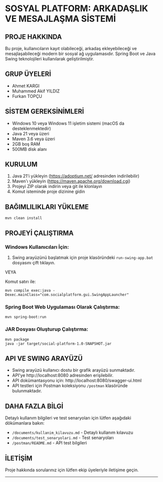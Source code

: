 # SOSYAL PLATFORM: ARKADAŞLIK VE MESAJLAŞMA SİSTEMİ

## PROJE HAKKINDA
Bu proje, kullanıcıların kayıt olabileceği, arkadaş ekleyebileceği ve mesajlaşabileceği 
modern bir sosyal ağ uygulamasıdır. Spring Boot ve Java Swing teknolojileri kullanılarak 
geliştirilmiştir.

## GRUP ÜYELERİ
- Ahmet KARGI
- Muhammed Akif YILDIZ
- Furkan TOPÇU

## SİSTEM GEREKSİNİMLERİ
- Windows 10 veya Windows 11 işletim sistemi (macOS da desteklenmektedir)
- Java 21 veya üzeri
- Maven 3.6 veya üzeri
- 2GB boş RAM
- 500MB disk alanı

## KURULUM
1. Java 21'i yükleyin (https://adoptium.net/ adresinden indirilebilir)
2. Maven'ı yükleyin (https://maven.apache.org/download.cgi)
3. Projeyi ZIP olarak indirin veya git ile klonlayın
4. Komut isteminde proje dizinine gidin

## BAĞIMLILIKLARI YÜKLEME
```
mvn clean install
```

## PROJEYİ ÇALIŞTIRMA

### Windows Kullanıcıları İçin:
1. Swing arayüzünü başlatmak için proje klasöründeki `run-swing-app.bat` dosyasını çift tıklayın.

VEYA

Komut satırı ile:
```
mvn compile exec:java -Dexec.mainClass="com.socialplatform.gui.SwingAppLauncher"
```

### Spring Boot Web Uygulaması Olarak Çalıştırma:
```
mvn spring-boot:run
```

### JAR Dosyası Oluşturup Çalıştırma:
```
mvn package
java -jar target/social-platform-1.0-SNAPSHOT.jar
```

## API VE SWING ARAYÜZÜ
- Swing arayüzü kullanıcı dostu bir grafik arayüzü sunmaktadır.
- API'ye http://localhost:8080 adresinden erişilebilir.
- API dokümantasyonu için: http://localhost:8080/swagger-ui.html
- API testleri için Postman koleksiyonu `/postman` klasöründe bulunmaktadır.

## DAHA FAZLA BİLGİ
Detaylı kullanım bilgileri ve test senaryoları için lütfen aşağıdaki dökümanlara bakın:
- `/documents/kullanim_kilavuzu.md` - Detaylı kullanım kılavuzu
- `/documents/test_senaryolari.md` - Test senaryoları
- `/postman/README.md` - API test bilgileri

## İLETİŞİM
Proje hakkında sorularınız için lütfen ekip üyeleriyle iletişime geçin.

---



